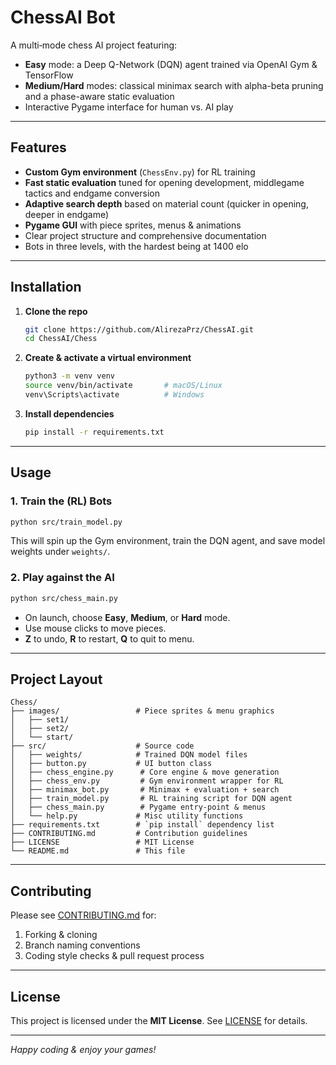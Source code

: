 # ChessAI Bot

A multi‐mode chess AI project featuring:

- **Easy** mode: a Deep Q-Network (DQN) agent trained via OpenAI Gym & TensorFlow  
- **Medium/Hard** modes: classical minimax search with alpha-beta pruning and a phase-aware static evaluation  
- Interactive Pygame interface for human vs. AI play

---

## Features

- **Custom Gym environment** (`ChessEnv.py`) for RL training  
- **Fast static evaluation** tuned for opening development, middlegame tactics and endgame conversion  
- **Adaptive search depth** based on material count (quicker in opening, deeper in endgame)  
- **Pygame GUI** with piece sprites, menus & animations  
- Clear project structure and comprehensive documentation
- Bots in three levels, with the hardest being at 1400 elo

---

## Installation

1. **Clone the repo**  
   ```bash
   git clone https://github.com/AlirezaPrz/ChessAI.git
   cd ChessAI/Chess
   ```

2. **Create & activate a virtual environment**
   ```bash
   python3 -m venv venv
   source venv/bin/activate       # macOS/Linux
   venv\Scripts\activate          # Windows
   ```

3. **Install dependencies**

   ```bash
   pip install -r requirements.txt
   ```

---

## Usage

### 1. Train the (RL) Bots

```bash
python src/train_model.py
```

This will spin up the Gym environment, train the DQN agent, and save model weights under `weights/`.

### 2. Play against the AI

```bash
python src/chess_main.py
```

* On launch, choose **Easy**, **Medium**, or **Hard** mode.
* Use mouse clicks to move pieces.
* **Z** to undo, **R** to restart, **Q** to quit to menu.

---

## Project Layout

```
Chess/                      
├── images/                 # Piece sprites & menu graphics  
│   ├── set1/  
│   ├── set2/  
│   └── start/  
├── src/                    # Source code  
│   ├── weights/            # Trained DQN model files
│   ├── button.py           # UI button class  
│   ├── chess_engine.py      # Core engine & move generation  
│   ├── chess_env.py         # Gym environment wrapper for RL  
│   ├── minimax_bot.py       # Minimax + evaluation + search  
│   ├── train_model.py       # RL training script for DQN agent  
│   ├── chess_main.py        # Pygame entry-point & menus  
│   └── help.py             # Misc utility functions  
├── requirements.txt        # `pip install` dependency list  
├── CONTRIBUTING.md         # Contribution guidelines  
├── LICENSE                 # MIT License  
└── README.md               # This file  
```

---

## Contributing

Please see [CONTRIBUTING.md](CONTRIBUTING.md) for:

1. Forking & cloning
2. Branch naming conventions
3. Coding style checks & pull request process

---

## License

This project is licensed under the **MIT License**. See [LICENSE](LICENSE) for details.

---

*Happy coding & enjoy your games!*

